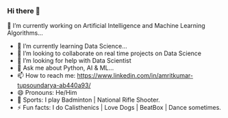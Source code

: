 ### Hi there 👋

🔭 I’m currently working on Artificial Intelligence and Machine Learning Algorithms...
- 🌱 I’m currently learning Data Science...
- 👯 I’m looking to collaborate on real time projects on Data Science
- 🤔 I’m looking for help with Data Scientist
- 💬 Ask me about Python, AI & ML...
- 📫 How to reach me: https://www.linkedin.com/in/amritkumar-tupsoundarya-ab440a93/
- 😄 Pronouns: He/Him
- 🏸 Sports: I play Badminton | National Rifle Shooter.
- ⚡ Fun facts: I do Calisthenics | Love Dogs | BeatBox | Dance sometimes.
